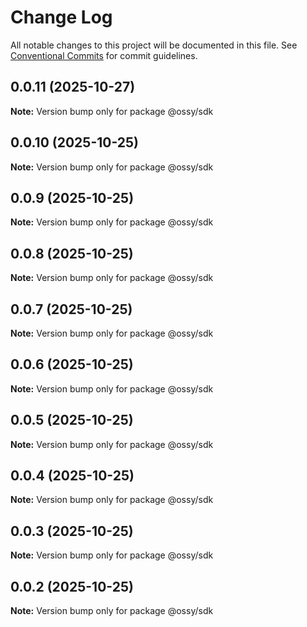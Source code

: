 # Change Log

All notable changes to this project will be documented in this file.
See [Conventional Commits](https://conventionalcommits.org) for commit guidelines.

## 0.0.11 (2025-10-27)

**Note:** Version bump only for package @ossy/sdk





## 0.0.10 (2025-10-25)

**Note:** Version bump only for package @ossy/sdk





## 0.0.9 (2025-10-25)

**Note:** Version bump only for package @ossy/sdk





## 0.0.8 (2025-10-25)

**Note:** Version bump only for package @ossy/sdk





## 0.0.7 (2025-10-25)

**Note:** Version bump only for package @ossy/sdk





## 0.0.6 (2025-10-25)

**Note:** Version bump only for package @ossy/sdk





## 0.0.5 (2025-10-25)

**Note:** Version bump only for package @ossy/sdk





## 0.0.4 (2025-10-25)

**Note:** Version bump only for package @ossy/sdk





## 0.0.3 (2025-10-25)

**Note:** Version bump only for package @ossy/sdk





## 0.0.2 (2025-10-25)

**Note:** Version bump only for package @ossy/sdk
